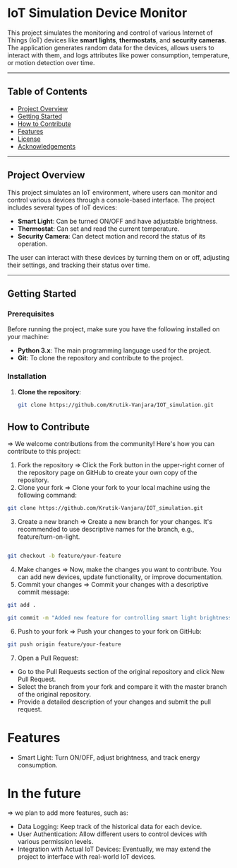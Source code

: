 # IoT Simulation Device Monitor

This project simulates the monitoring and control of various Internet of Things (IoT) devices like **smart lights**, **thermostats**, and **security cameras**. The application generates random data for the devices, allows users to interact with them, and logs attributes like power consumption, temperature, or motion detection over time.

---

## Table of Contents
- [Project Overview](#project-overview)
- [Getting Started](#getting-started)
- [How to Contribute](#how-to-contribute)
- [Features](#features)
- [License](#license)
- [Acknowledgements](#acknowledgements)

---

## Project Overview

This project simulates an IoT environment, where users can monitor and control various devices through a console-based interface. The project includes several types of IoT devices:
- **Smart Light**: Can be turned ON/OFF and have adjustable brightness.
- **Thermostat**: Can set and read the current temperature.
- **Security Camera**: Can detect motion and record the status of its operation.

The user can interact with these devices by turning them on or off, adjusting their settings, and tracking their status over time.

---

## Getting Started

### Prerequisites

Before running the project, make sure you have the following installed on your machine:
- **Python 3.x**: The main programming language used for the project.
- **Git**: To clone the repository and contribute to the project.

### Installation

1. **Clone the repository**:
   ```bash
   git clone https://github.com/Krutik-Vanjara/IOT_simulation.git
## How to Contribute
=> We welcome contributions from the community! Here's how you can contribute to this project:
1. Fork the repository
=> Click the Fork button in the upper-right corner of the repository page on GitHub to create your own copy of the repository.
2. Clone your fork
=> Clone your fork to your local machine using the following command:
```bash
git clone https://github.com/Krutik-Vanjara/IOT_simulation.git
```
3. Create a new branch
=> Create a new branch for your changes. It's recommended to use descriptive names for the branch, e.g., feature/turn-on-light.
```bash

git checkout -b feature/your-feature
```
4. Make changes
=> Now, make the changes you want to contribute. You can add new devices, update functionality, or improve documentation.
5. Commit your changes
=> Commit your changes with a descriptive commit message:
```bash
git add .
```
```bash
git commit -m "Added new feature for controlling smart light brightness"
```
6. Push to your fork
=> Push your changes to your fork on GitHub:
```bash
git push origin feature/your-feature
```
7. Open a Pull Request:  
- Go to the Pull Requests section of the original repository and click New Pull Request.
- Select the branch from your fork and compare it with the master branch of the original repository.
- Provide a detailed description of your changes and submit the pull request.
# Features
- Smart Light: Turn ON/OFF, adjust brightness, and track energy consumption.

# In the future
=> we plan to add more features, such as:
- Data Logging: Keep track of the historical data for each device.
- User Authentication: Allow different users to control devices with various permission levels.
- Integration with Actual IoT Devices: Eventually, we may extend the project to interface with real-world IoT devices.
